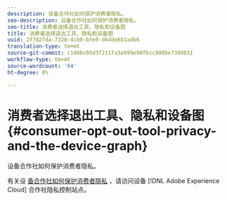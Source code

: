 ```yaml
---
description: 设备合作社如何保护消费者隐私。
seo-description: 设备合作社如何保护消费者隐私。
seo-title: 消费者选择退出工具、隐私和设备图
title: 消费者选择退出工具、隐私和设备图
uuid: 2f7827da-7320-4cb0-bfe0-d64de6b1adb6
translation-type: tm+mt
source-git-commit: c1d0bc05d3f211fa3e899e98fbcc908be7399031
workflow-type: tm+mt
source-wordcount: '64'
ht-degree: 0%

---
```



# 消费者选择退出工具、隐私和设备图{#consumer-opt-out-tool-privacy-and-the-device-graph}

设备合作社如何保护消费者隐私。

有关设 [备合作社如何保护消费者隐私](https://cross-device-privacy.adobe.com/) ，请访问设备 [!DNL Adobe Experience Cloud] 合作社隐私控制站点。
